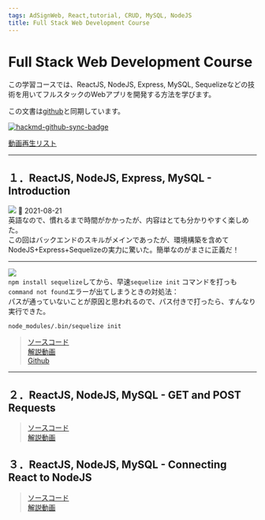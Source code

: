 ```yaml
---
tags: AdSignWeb, React,tutorial, CRUD, MySQL, NodeJS
title: Full Stack Web Development Course
---
```



# Full Stack Web Development Course 
この学習コースでは、ReactJS, NodeJS, Express, MySQL, Sequelizeなどの技術を用いてフルスタックのWebアプリを開発する方法を学びます。  
  
この文書は[github](https://github.com/yuasys/FullStack-Course)と同期しています。

[![hackmd-github-sync-badge](https://hackmd.io/7PJ7r95jTDCbQpb21LzhAg/badge)](https://hackmd.io/7PJ7r95jTDCbQpb21LzhAg)

[動画再生リスト](https://youtube.com/playlist?list=PLpPqplz6dKxUaZ630TY1BFIo5nP-_x-nL)

---

## １．ReactJS, NodeJS, Express, MySQL - Introduction
![](https://i.imgur.com/BI6sJU0.jpg)   📆 2021-08-21  
英語なので、慣れるまで時間がかかったが、内容はとても分かりやすく楽しめた。  
この回はバックエンドのスキルがメインであったが、環境構築を含めてNodeJS+Express+Sequelizeの実力に驚いた。簡単なのがまさに正義だ！

---

![](https://i.imgur.com/lZrmtol.png)  
`npm install sequelize`してから、早速`sequelize init` コマンドを打っも`command not found`エラーが出てしまうときの対処法：  
パスが通っていないことが原因と思われるので、パス付きで打ったら、すんなり実行できた。  

`node_modules/.bin/sequelize init`

> [ソースコード](https://github.com/machadop1407/FullStack-Course/tree/Episode1/Episode2)  
> [解説動画](https://youtu.be/Hl7diL7SFw8)  
> [Github](https://github.com/yuasys/FullStack-Course)

---


## ２．ReactJS, NodeJS, MySQL - GET and POST Requests
> [ソースコード](https://github.com/machadop1407/FullStack-Course/tree/Episode1/Episode2)  
>[解説動画](https://youtu.be/pJx-HGwaL3w)

## ３．ReactJS, NodeJS, MySQL - Connecting React to NodeJS
> [ソースコード](https://github.com/machadop1407/FullStack-Course/tree/Episode3)  
>[解説動画](https://youtu.be/DO_wR1tx-O0)


